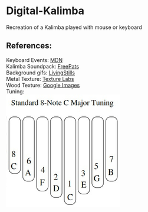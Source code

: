 # Digital-Kalimba
 Recreation of a Kalimba played with mouse or keyboard

## References:
Keyboard Events: [MDN](https://developer.mozilla.org/en-US/docs/Web/API/KeyboardEvent/key)\
Kalimba Soundpack: [FreePats](https://freepats.zenvoid.org/Ethnic/kalimba.html)\
Background gifs: [LivingStills](https://livingstills.tumblr.com)\
Metal Texture: [Texture Labs](https://texturelabs.org/textures/metal_269/)\
Wood Texture: [Google Images](https://images.app.goo.gl/Dq5Q12zpLUNzxFYUA)\
Tuning:\
![Note Tuning](tuning.jpg)